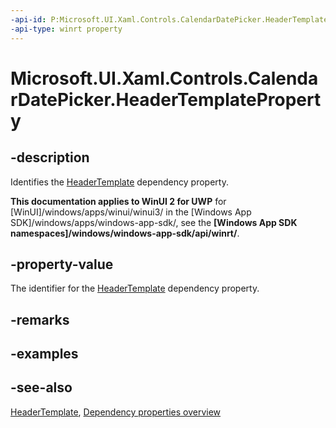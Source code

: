 ```yaml
---
-api-id: P:Microsoft.UI.Xaml.Controls.CalendarDatePicker.HeaderTemplateProperty
-api-type: winrt property
---
```


<!-- Property syntax
public Windows.UI.Xaml.DependencyProperty HeaderTemplateProperty { get; }
-->

# Microsoft.UI.Xaml.Controls.CalendarDatePicker.HeaderTemplateProperty

## -description
Identifies the [HeaderTemplate](calendardatepicker_headertemplate.md) dependency property.

**This documentation applies to WinUI 2 for UWP** for [WinUI]/windows/apps/winui/winui3/ in the [Windows App SDK]/windows/apps/windows-app-sdk/, see the **[Windows App SDK namespaces]/windows/windows-app-sdk/api/winrt/**.

## -property-value
The identifier for the [HeaderTemplate](calendardatepicker_headertemplate.md) dependency property.

## -remarks

## -examples

## -see-also
[HeaderTemplate](calendardatepicker_headertemplate.md), [Dependency properties overview](/windows/uwp/xaml-platform/dependency-properties-overview)
